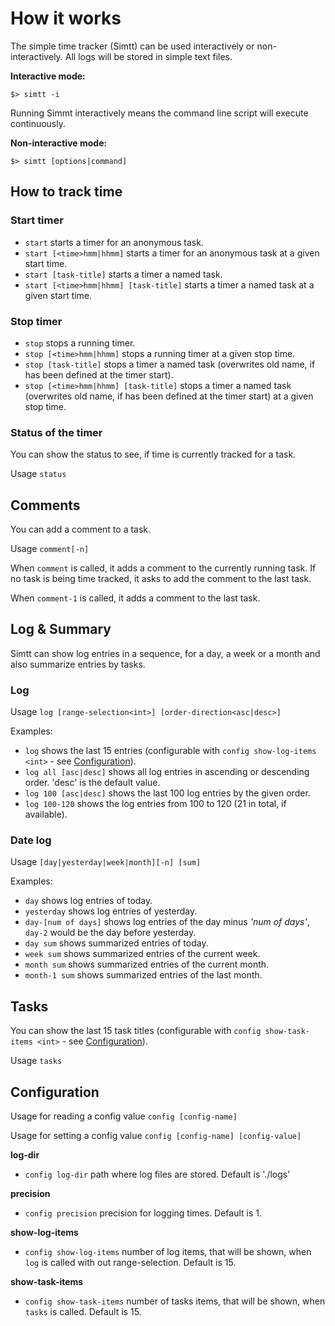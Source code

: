 # How it works

The simple time tracker (Simtt) can be used interactively
 or non-interactively. All logs will be stored in simple text files.

**Interactive mode:**
```
$> simtt -i
```

Running Simmt interactively means the command line script will execute
 continuously.  

**Non-interactive mode:**
```
$> simtt [options|command]
```

## How to track time

### Start timer 

* `start` starts a timer for an anonymous task.
* `start [<time>hmm|hhmm]` starts a timer for an anonymous task at a given start time.
* `start [task-title]` starts a timer a named task.
* `start [<time>hmm|hhmm] [task-title]` starts a timer a named task at a given start time.


### Stop timer

* `stop` stops a running timer.
* `stop [<time>hmm|hhmm]` stops a running timer at a given stop time.
* `stop [task-title]` stops a timer a named task (overwrites old name, if has been defined at the timer start).
* `stop [<time>hmm|hhmm] [task-title]` stops a timer a named task (overwrites old name, if has been defined at the timer start) at a given stop time.


### Status of the timer

You can show the status to see, if time is currently tracked for a task.

Usage `status`


## Comments

You can add a comment to a task.

Usage `comment[-n]`

When `comment` is called, it adds a comment to the currently running task.
If no task is being time tracked, it asks to add the comment to the last task.

When `comment-1` is called, it adds a comment to the last task. 


## Log & Summary

Simtt can show log entries in a sequence, for a day, a week or a month 
 and also summarize entries by tasks.


### Log 

Usage `log [range-selection<int>] [order-direction<asc|desc>]`

Examples:
* `log` shows the last 15 entries (configurable with `config show-log-items <int>` - see [Configuration](#Configuration)). 
* `log all [asc|desc]` shows all log entries in ascending or descending order. 'desc' is the default value.
* `log 100 [asc|desc]` shows the last 100 log entries by the given order. 
* `log 100-120` shows the log entries from 100 to 120 (21 in total, if available).


### Date log

Usage `[day|yesterday|week|month][-n] [sum]`
  
Examples:
* `day` shows log entries of today.
* `yesterday` shows log entries of yesterday.
* `day-[num of days]` shows log entries of the day minus *'num of days'*, `day-2` would be the day before yesterday.
* `day sum` shows summarized entries of today.
* `week sum` shows summarized entries of the current week.
* `month sum` shows summarized entries of the current month.
* `month-1 sum` shows summarized entries of the last month.


## Tasks

You can show the last 15 task titles (configurable with `config show-task-items <int>` - see [Configuration](#Configuration)).

Usage `tasks`


## Configuration

Usage for reading a config value `config [config-name]`

Usage for setting a config value `config [config-name] [config-value]`

**log-dir**
* `config log-dir` path where log files are stored. Default is './logs' 

**precision**
* `config precision` precision for logging times. Default is 1.

**show-log-items**
* `config show-log-items` number of log items, that will be shown,
  when `log` is called with out range-selection. Default is 15.

**show-task-items**
* `config show-task-items` number of tasks items, that will be shown,
  when `tasks` is called. Default is 15.

